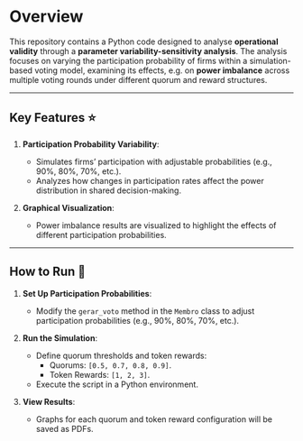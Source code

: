 # Overview
This repository contains a Python code designed to analyse **operational validity** through a **parameter variability-sensitivity analysis**. The analysis focuses on varying the participation probability of firms within a simulation-based voting model, examining its effects, e.g. on **power imbalance** across multiple voting rounds under different quorum and reward structures.

---

## Key Features :star:

1. **Participation Probability Variability**:
   - Simulates firms’ participation with adjustable probabilities (e.g., 90%, 80%, 70%, etc.).
   - Analyzes how changes in participation rates affect the power distribution in shared decision-making.

3. **Graphical Visualization**:
   - Power imbalance results are visualized to highlight the effects of different participation probabilities.

---


## How to Run :checkered_flag:

1. **Set Up Participation Probabilities**:
   - Modify the `gerar_voto` method in the `Membro` class to adjust participation probabilities (e.g., 90%, 80%, 70%, etc.).

2. **Run the Simulation**:
   - Define quorum thresholds and token rewards:
     - Quorums: `[0.5, 0.7, 0.8, 0.9]`.
     - Token Rewards: `[1, 2, 3]`.
   - Execute the script in a Python environment.

3. **View Results**:
   - Graphs for each quorum and token reward configuration will be saved as PDFs.

